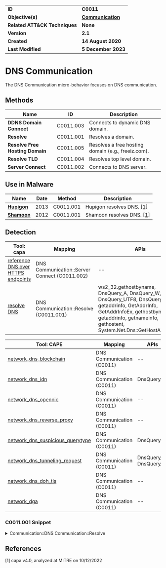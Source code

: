 <table>
<tr>
<td><b>ID</b></td>
<td><b>C0011</b></td>
</tr>
<tr>
<td><b>Objective(s)</b></td>
<td><b><a href="../communication">Communication</a></b></td>
</tr>
<tr>
<td><b>Related ATT&CK Techniques</b></td>
<td><b>None</b></td>
</tr>
<tr>
<td><b>Version</b></td>
<td><b>2.1</b></td>
</tr>
<tr>
<td><b>Created</b></td>
<td><b>14 August 2020</b></td>
</tr>
<tr>
<td><b>Last Modified</b></td>
<td><b>5 December 2023</b></td>
</tr>
</table>


# DNS Communication

The DNS Communication micro-behavior focuses on DNS communication. 

## Methods

|Name|ID|Description|
|---|---|---|
|**DDNS Domain Connect**|C0011.003|Connects to dynamic DNS domain.|
|**Resolve**|C0011.001|Resolves a domain.|
|**Resolve Free Hosting Domain**|C0011.005|Resolves a free hosting domain (e.g., freeiz.com).|
|**Resolve TLD**|C0011.004|Resolves top level domain.|
|**Server Connect**|C0011.002|Connects to DNS server.|

## Use in Malware

|Name|Date|Method|Description|
|---|---|---|---|
|[**Hupigon**](../xample-malware/hupigon.md)|2013|C0011.001|Hupigon resolves DNS. [[1]](#1)|
|[**Shamoon**](../xample-malware/shamoon.md)|2012|C0011.001|Shamoon resolves DNS. [[1]](#1)|

## Detection

|Tool: capa|Mapping|APIs|
|---|---|---|
|[reference DNS over HTTPS endpoints](https://github.com/mandiant/capa-rules/blob/master/communication/dns/reference-dns-over-https-endpoints.yml)|DNS Communication::Server Connect (C0011.002)|--|
|[resolve DNS](https://github.com/mandiant/capa-rules/blob/master/communication/dns/resolve-dns.yml)|DNS Communication::Resolve (C0011.001)|ws2_32.gethostbyname, DnsQuery_A, DnsQuery_W, DnsQuery_UTF8, DnsQueryEx, getaddrinfo, GetAddrInfo, GetAddrInfoEx, gethostbyname, getaddrinfo, getnameinfo, gethostent, System.Net.Dns::GetHostAddresses|

|Tool: CAPE|Mapping|APIs|
|---|---|---|
|[network_dns_blockchain](https://github.com/CAPESandbox/community/tree/master/modules/signatures/network_dns_blockchain.py)|DNS Communication (C0011)|--|
|[network_dns_idn](https://github.com/CAPESandbox/community/tree/master/modules/signatures/network_dns_idn.py)|DNS Communication (C0011)|DnsQueryA|
|[network_dns_opennic](https://github.com/CAPESandbox/community/tree/master/modules/signatures/network_dns_opennic.py)|DNS Communication (C0011)|--|
|[network_dns_reverse_proxy](https://github.com/CAPESandbox/community/tree/master/modules/signatures/network_dns_reverse_proxy.py)|DNS Communication (C0011)|--|
|[network_dns_suspicious_querytype](https://github.com/CAPESandbox/community/tree/master/modules/signatures/network_dns_suspicious_querytype.py)|DNS Communication (C0011)|DnsQueryA|
|[network_dns_tunneling_request](https://github.com/CAPESandbox/community/tree/master/modules/signatures/network_dns_tunneling_request.py)|DNS Communication (C0011)|DnsQuery_A, DnsQuery_W|
|[network_dns_doh_tls](https://github.com/CAPESandbox/community/tree/master/modules/signatures/network_dns_doh_tls.py)|DNS Communication (C0011)|--|
|[network_dga](https://github.com/CAPESandbox/community/tree/master/modules/signatures/network_dga.py)|DNS Communication (C0011)|--|

### C0011.001 Snippet
<details>
<summary> Communication::DNS Communication::Resolve </summary>
SHA256: 000b535ab2a4fec86e2d8254f8ed65c6ebd37309ed68692c929f8f93a99233f6
Location: 0x472CD3
<pre>
push    ebx     ; hostname to perform DNS lookup for
call    WSOCK32.DLL::gethostbyname      ; Windows function which will retrieve an object representing the specified host
</pre>
</details>

## References

<a name="1">[1]</a> capa v4.0, analyzed at MITRE on 10/12/2022

